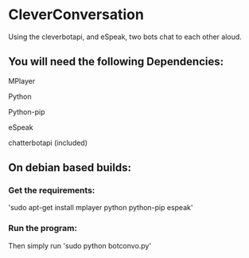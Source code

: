 # CleverConversation
Using the cleverbotapi, and eSpeak, two bots chat to each other aloud.
## You will need the following Dependencies:

MPlayer

Python

Python-pip

eSpeak

chatterbotapi (included)


## On debian based builds:

### Get the requirements:
'sudo apt-get install mplayer python python-pip espeak'

### Run the program:
Then simply run 'sudo python botconvo.py'
